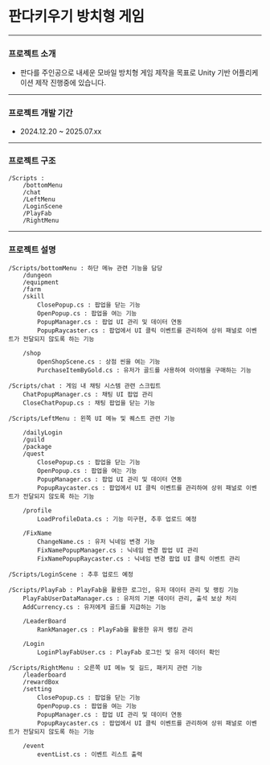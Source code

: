 # 판다키우기 방치형 게임
-------------------------------

### 프로젝트 소개
- 판다를 주인공으로 내세운 모바일 방치형 게임 제작을 목표로 Unity 기반 어플리케이션 제작 진행중에 있습니다.
--------------------------------

### 프로젝트 개발 기간
- 2024.12.20 ~ 2025.07.xx
------------------------------------------

### 프로젝트 구조
	/Scripts :
		/bottomMenu
		/chat
		/LeftMenu
		/LoginScene
		/PlayFab
		/RightMenu
 
-------------------------------------------------------

### 프로젝트 설명


	/Scripts/bottomMenu : 하단 메뉴 관련 기능을 담당	
  		/dungeon
		/equipment
		/farm
		/skill
			ClosePopup.cs : 팝업을 닫는 기능
			OpenPopup.cs : 팝업을 여는 기능
			PopupManager.cs : 팝업 UI 관리 및 데이터 연동
			PopupRaycaster.cs : 팝업에서 UI 클릭 이벤트를 관리하여 상위 패널로 이벤트가 전달되지 않도록 하는 기능
   
  		/shop
    		OpenShopScene.cs : 상점 씬을 여는 기능
    		PurchaseItemByGold.cs : 유저가 골드를 사용하여 아이템을 구매하는 기능

	/Scripts/chat : 게임 내 채팅 시스템 관련 스크립트 
  		ChatPopupManager.cs : 채팅 UI 팝업 관리
 		CloseChatPopup.cs : 채팅 팝업을 닫는 기능

	/Scripts/LeftMenu : 왼쪽 UI 메뉴 및 퀘스트 관련 기능
 	
  		/dailyLogin
   		/guild
   		/package
   		/quest
    		ClosePopup.cs : 팝업을 닫는 기능
			OpenPopup.cs : 팝업을 여는 기능
			PopupManager.cs : 팝업 UI 관리 및 데이터 연동
			PopupRaycaster.cs : 팝업에서 UI 클릭 이벤트를 관리하여 상위 패널로 이벤트가 전달되지 않도록 하는 기능 
  
  		/profile
    		LoadProfileData.cs : 기능 미구현, 추후 업로드 예정
 
  		/FixName
      		ChangeName.cs : 유저 닉네임 변경 기능
      		FixNamePopupManager.cs : 닉네임 변경 팝업 UI 관리
      		FixNamePopupRaycaster.cs : 닉네임 변경 팝업 UI 클릭 이벤트 관리

	/Scripts/LoginScene : 추후 업로드 예정

	/Scripts/PlayFab : PlayFab을 활용한 로그인, 유저 데이터 관리 및 랭킹 기능
  		PlayFabUserDataManager.cs : 유저의 기본 데이터 관리, 출석 보상 처리
  		AddCurrency.cs : 유저에게 골드를 지급하는 기능
  		
  		/LeaderBoard
    		RankManager.cs : PlayFab을 활용한 유저 랭킹 관리
       
  		/Login
    		LoginPlayFabUser.cs : PlayFab 로그인 및 유저 데이터 확인

	/Scripts/RightMenu : 오른쪽 UI 메뉴 및 길드, 패키지 관련 기능
  		/leaderboard
  		/rewardBox
  		/setting
    		ClosePopup.cs : 팝업을 닫는 기능
			OpenPopup.cs : 팝업을 여는 기능
			PopupManager.cs : 팝업 UI 관리 및 데이터 연동
			PopupRaycaster.cs : 팝업에서 UI 클릭 이벤트를 관리하여 상위 패널로 이벤트가 전달되지 않도록 하는 기능 

  		/event
			eventList.cs : 이벤트 리스트 출력

  
